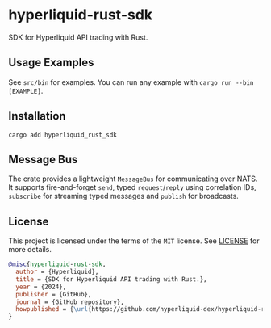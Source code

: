# hyperliquid-rust-sdk

SDK for Hyperliquid API trading with Rust.

## Usage Examples

See `src/bin` for examples. You can run any example with `cargo run --bin [EXAMPLE]`.

## Installation

`cargo add hyperliquid_rust_sdk`

## Message Bus

The crate provides a lightweight `MessageBus` for communicating over NATS. It
supports fire-and-forget `send`, typed `request`/`reply` using correlation IDs,
`subscribe` for streaming typed messages and `publish` for broadcasts.

## License

This project is licensed under the terms of the `MIT` license. See [LICENSE](LICENSE.md) for more details.

```bibtex
@misc{hyperliquid-rust-sdk,
  author = {Hyperliquid},
  title = {SDK for Hyperliquid API trading with Rust.},
  year = {2024},
  publisher = {GitHub},
  journal = {GitHub repository},
  howpublished = {\url{https://github.com/hyperliquid-dex/hyperliquid-rust-sdk}}
}
```
